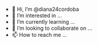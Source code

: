 - 👋 Hi, I’m @diana24cordoba
- 👀 I’m interested in ...
- 🌱 I’m currently learning ...
- 💞️ I’m looking to collaborate on ...
- 📫 How to reach me ...

<!---
diana24cordoba/diana24cordoba is a ✨ special ✨ repository because its `README.md` (this file) appears on your GitHub profile.
You can click the Preview link to take a look at your changes.
--->
